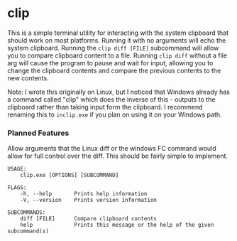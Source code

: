 # clip

This is a simple terminal utility for interacting with the system clipboard that should work on most platforms. Running it with no arguments will echo the system clipboard. Running the `clip diff [FILE]` subcommand will allow you to compare clipboard content to a file. Running `clip diff` without a file arg will cause the program to pause and wait for input, allowing you to change the clipboard contents and compare the previous contents to the new contents.

Note: I wrote this originally on Linux, but I noticed that Windows already has a command called "clip" which does the inverse of this - outputs to the clipboard rather than taking input form the clipboard. I recommend renaming this to `inclip.exe` if you plan on using it on your Windows path.

### Planned Features

Allow arguments that the Linux diff or the windows FC command would allow for full control over the diff. This should be fairly simple to implement.

```
USAGE:
    clip.exe [OPTIONS] [SUBCOMMAND]

FLAGS:
    -h, --help       Prints help information
    -V, --version    Prints version information

SUBCOMMANDS:
    diff [FILE]      Compare clipboard contents
    help             Prints this message or the help of the given subcommand(s)
```
